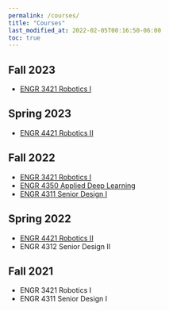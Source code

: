 ```yaml
---
permalink: /courses/
title: "Courses"
last_modified_at: 2022-02-05T00:16:50-06:00
toc: true
---
```

## Fall 2023
- [ENGR 3421 Robotics I](/robotics_1-2023)

## Spring 2023
- [ENGR 4421 Robotics II](/robotics_2-2023)

## Fall 2022
- [ENGR 3421 Robotics I](/robotics_1-2022)
- [ENGR 4350 Applied Deep Learning](/applied_deep_learning-2022)
- [ENGR 4311 Senior Design I](/senior_design_1-2022)

## Spring 2022
- [ENGR 4421 Robotics II](/robotics2-2022)
- ENGR 4312 Senior Design II

## Fall 2021
- ENGR 3421 Robotics I
- ENGR 4311 Senior Design I

